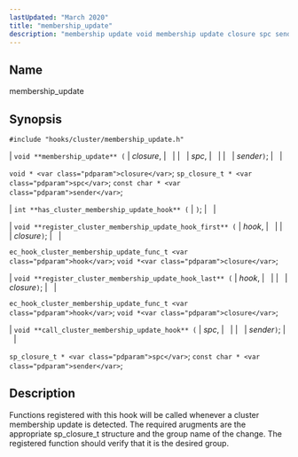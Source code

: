 ```yaml
---
lastUpdated: "March 2020"
title: "membership_update"
description: "membership update void membership update closure spc sender void closure sp closure t spc const char sender int has cluster membership update hook void register cluster membership update hook first hook closure ec hook cluster membership update func t hook void closure void register cluster membership update hook last hook..."
---
```


<a name="hooks.cluster.membership_update"></a> 
## Name

membership_update

## Synopsis

`#include "hooks/cluster/membership_update.h"`

| `void **membership_update** (` | <var class="pdparam">closure</var>, |   |
|   | <var class="pdparam">spc</var>, |   |
|   | <var class="pdparam">sender</var>`)`; |   |

`void * <var class="pdparam">closure</var>`;
`sp_closure_t * <var class="pdparam">spc</var>`;
`const char * <var class="pdparam">sender</var>`;

| `int **has_cluster_membership_update_hook** (` | `)`; |   |

| `void **register_cluster_membership_update_hook_first** (` | <var class="pdparam">hook</var>, |   |
|   | <var class="pdparam">closure</var>`)`; |   |

`ec_hook_cluster_membership_update_func_t <var class="pdparam">hook</var>`;
`void *<var class="pdparam">closure</var>`;

| `void **register_cluster_membership_update_hook_last** (` | <var class="pdparam">hook</var>, |   |
|   | <var class="pdparam">closure</var>`)`; |   |

`ec_hook_cluster_membership_update_func_t <var class="pdparam">hook</var>`;
`void *<var class="pdparam">closure</var>`;

| `void **call_cluster_membership_update_hook** (` | <var class="pdparam">spc</var>, |   |
|   | <var class="pdparam">sender</var>`)`; |   |

`sp_closure_t * <var class="pdparam">spc</var>`;
`const char * <var class="pdparam">sender</var>`;<a name="idp41239248"></a> 
## Description

Functions registered with this hook will be called whenever a cluster membership update is detected. The required arugments are the appropriate sp_closure_t structure and the group name of the change. The registered function should verify that it is the desired group.